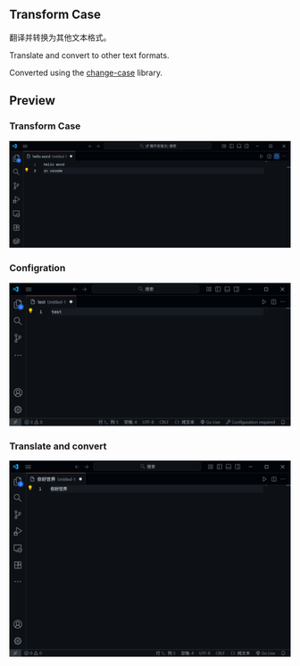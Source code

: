 ## Transform Case

翻译并转换为其他文本格式。

Translate and convert to other text formats.

Converted using the [change-case](https://www.npmjs.com/package/change-case) library.

## Preview

### Transform Case
![transform case](/img/feature.gif)

### Configration
![config translate](/img/feature2.gif)

### Translate and convert
![translate and transfrom case](/img/feature3.gif)

